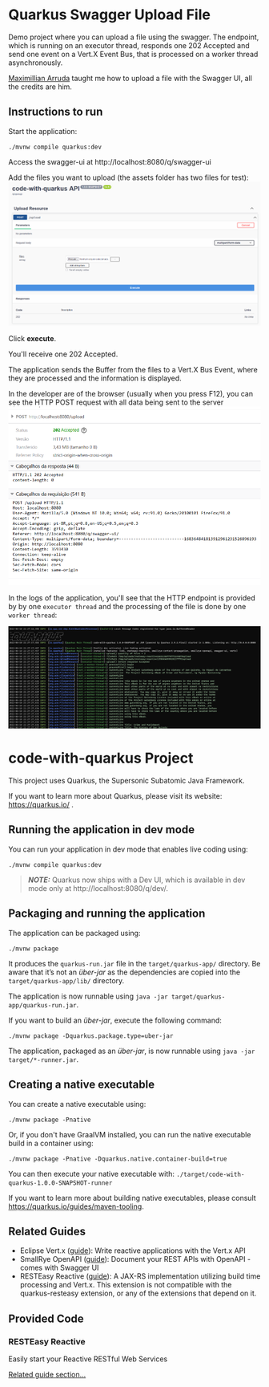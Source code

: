 # Quarkus Swagger Upload File

Demo project where you can upload a file using the swagger. The endpoint, which is running on an executor thread, responds one 202 Accepted and send one event on a Vert.X Event Bus, that is processed on a worker thread asynchronously. 

[Maximillian Arruda](https://github.com/dearrudam) taught me how to upload a file with the Swagger UI, all the credits are him.

## Instructions to run

Start the application:
```shell script
./mvnw compile quarkus:dev
```

Access the swagger-ui at http://localhost:8080/q/swagger-ui

Add the files you want to upload (the assets folder has two files for test):
![upload image](./assets/file-upload.PNG)

Click **execute**.

You'll receive one 202 Accepted.

The application sends the Buffer from the files to a Vert.X Bus Event, where they are processed and the information is displayed.

In the developer are of the browser (usually when you press F12), you can see the HTTP POST request with all data being sent to the server
![http post request](./assets/upload-image-http-post.PNG)


In the logs of the application, you'll see that the HTTP endpoint is provided by by one `executor thread` and the processing of the file is done by one `worker thread`:

![log information](./assets/log-upload-file.PNG)




# code-with-quarkus Project

This project uses Quarkus, the Supersonic Subatomic Java Framework.

If you want to learn more about Quarkus, please visit its website: https://quarkus.io/ .

## Running the application in dev mode

You can run your application in dev mode that enables live coding using:
```shell script
./mvnw compile quarkus:dev
```

> **_NOTE:_**  Quarkus now ships with a Dev UI, which is available in dev mode only at http://localhost:8080/q/dev/.

## Packaging and running the application

The application can be packaged using:
```shell script
./mvnw package
```
It produces the `quarkus-run.jar` file in the `target/quarkus-app/` directory.
Be aware that it’s not an _über-jar_ as the dependencies are copied into the `target/quarkus-app/lib/` directory.

The application is now runnable using `java -jar target/quarkus-app/quarkus-run.jar`.

If you want to build an _über-jar_, execute the following command:
```shell script
./mvnw package -Dquarkus.package.type=uber-jar
```

The application, packaged as an _über-jar_, is now runnable using `java -jar target/*-runner.jar`.

## Creating a native executable

You can create a native executable using: 
```shell script
./mvnw package -Pnative
```

Or, if you don't have GraalVM installed, you can run the native executable build in a container using: 
```shell script
./mvnw package -Pnative -Dquarkus.native.container-build=true
```

You can then execute your native executable with: `./target/code-with-quarkus-1.0.0-SNAPSHOT-runner`

If you want to learn more about building native executables, please consult https://quarkus.io/guides/maven-tooling.

## Related Guides

- Eclipse Vert.x ([guide](https://quarkus.io/guides/vertx)): Write reactive applications with the Vert.x API
- SmallRye OpenAPI ([guide](https://quarkus.io/guides/openapi-swaggerui)): Document your REST APIs with OpenAPI - comes with Swagger UI
- RESTEasy Reactive ([guide](https://quarkus.io/guides/resteasy-reactive)): A JAX-RS implementation utilizing build time processing and Vert.x. This extension is not compatible with the quarkus-resteasy extension, or any of the extensions that depend on it.

## Provided Code

### RESTEasy Reactive

Easily start your Reactive RESTful Web Services

[Related guide section...](https://quarkus.io/guides/getting-started-reactive#reactive-jax-rs-resources)
